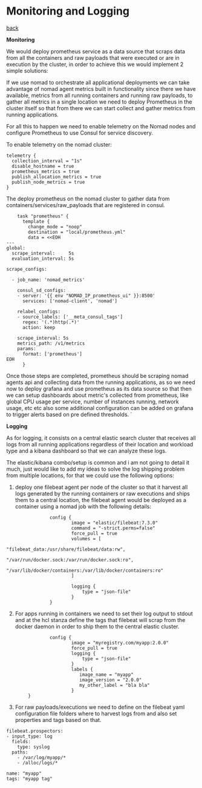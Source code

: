 # Monitoring and Logging
[back](../README.md)


**Monitoring**

We would deploy prometheus service as a data source that scraps data from all the containers and raw payloads that were executed or are in execution by the cluster, in order to achieve this we would implement 2 simple solutions:

If we use nomad to orchestrate all applicational deployments we can take advantage of nomad agent metrics built in functionality since there we have available, metrics from all running containers and running raw payloads, to gather all metrics in a single location we need to deploy Prometheus in the cluster itself so that from there we can start collect and gather metrics from running applications.

For all this to happen we need to  enable telemetry on the Nomad nodes and configure Prometheus to use Consul for service discovery. 

To enable telemetry on the nomad cluster:

````
telemetry {
  collection_interval = "1s"
  disable_hostname = true
  prometheus_metrics = true
  publish_allocation_metrics = true
  publish_node_metrics = true
}
````

The deploy prometheus on the nomad cluster to gather data from containers/services/raw_payloads that are registered in consul.

````
    task "prometheus" {
      template {
        change_mode = "noop"
        destination = "local/prometheus.yml"
        data = <<EOH
---
global:
  scrape_interval:     5s
  evaluation_interval: 5s

scrape_configs:

  - job_name: 'nomad_metrics'

    consul_sd_configs:
    - server: '{{ env "NOMAD_IP_prometheus_ui" }}:8500'
      services: ['nomad-client', 'nomad']

    relabel_configs:
    - source_labels: ['__meta_consul_tags']
      regex: '(.*)http(.*)'
      action: keep

    scrape_interval: 5s
    metrics_path: /v1/metrics
    params:
      format: ['prometheus']
EOH
      }
````

Once those steps are completed, prometheus should be scraping nomad agents api and collecting data from the running applications, as so we need now to deploy grafana and use prometheus as its data source so that then we can setup dashboards about metric's collected from prometheus, like global CPU usage per service, number of instances running, network usage, etc etc also some additional configuration can be added on grafana to trigger alerts based on pre defined thresholds.
`

**Logging**

As for logging, it consists on a central elastic search cluster that receives all logs from all running applications regardless of their location and workload type and a kibana dashboard so that we can analyze these logs. 

The elastic/kibana combo/setup is common and i am not going to detail it much, just would like to add my ideas to solve the log shipping problem from multiple locations, for that we could use the following options:


1. deploy one filebeat agent per node of the cluster so that it harvest all logs generated by the running containers or raw executions and ships them to a central location, the filebeat agent would be deployed as a container using a nomad job with the following details:

````
				config {
						image = "elastic/filebeat:7.3.0"
						command = "-strict.perms=false"
						force_pull = true
						volumes = [
							"filebeat_data:/usr/share/filebeat/data:rw",
							"/var/run/docker.sock:/var/run/docker.sock:ro",
							"/var/lib/docker/containers:/var/lib/docker/containers:ro"
						]

						logging {
							type = "json-file"
						}
				}
````        

2. For apps running in containers we need to set their log output to stdout and at the hcl stanza  define the tags that filebeat will scrap from the docker daemon in order to ship them to the central elastic cluster.

```
				config {
						image = "myregistry.com/myapp:2.0.0"
						force_pull = true
						logging {
							type = "json-file"
						}
						labels {
                           image_name = "myapp"
                           image_version = "2.0.0"
                           my_other_label = "bla bla"
                        }
        }              
 ````

3. For raw payloads/executions we need to define on the filebeat yaml configuration file folders where to harvest logs from and also set properties and tags based on that. 

```
filebeat.prospectors:
- input_type: log
  fields:
    type: syslog
  paths:
    - /var/log/myapp/*
    - /alloc/logs/*

name: "myapp"
tags: "myapp tag"
```